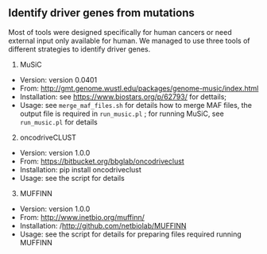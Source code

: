 
## Identify driver genes from mutations
Most of tools were designed specifically for human cancers or need external input only available for human.
We managed to use three tools of different strategies to identify driver genes.


1. MuSiC
  * Version:      version 0.0401
  * From:         http://gmt.genome.wustl.edu/packages/genome-music/index.html
  * Installation: see https://www.biostars.org/p/62793/ for dettails;
  * Usage:        see `merge_maf_files.sh` for details how to merge MAF files, the output file is required in `run_music.pl` ; for running MuSiC, see `run_music.pl` for details

2. oncodriveCLUST
  * Version:      version 1.0.0
  * From:         https://bitbucket.org/bbglab/oncodriveclust
  * Installation: pip install oncodriveclust
  * Usage:        see the script for details

3. MUFFINN
  * Version:      version 1.0.0
  * From:         http://www.inetbio.org/muffinn/
  * Installation: /http://github.com/netbiolab/MUFFINN
  * Usage:        see the script for details for preparing files required running MUFFINN
